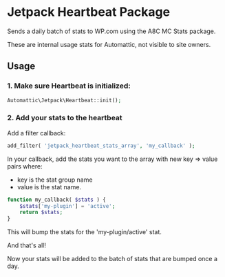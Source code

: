 # Jetpack Heartbeat Package

Sends a daily batch of stats to WP.com using the A8C MC Stats package.

These are internal usage stats for Automattic, not visible to site owners.

## Usage

### 1. Make sure Heartbeat is initialized:

```php
Automattic\Jetpack\Heartbeat::init();
```

### 2. Add your stats to the heartbeat

Add a filter callback:

```php
add_filter( 'jetpack_heartbeat_stats_array', 'my_callback' );
```

In your callback, add the stats you want to the array with new key => value pairs where:
* key is the stat group name
* value is the stat name.

```php
function my_callback( $stats ) {
	$stats['my-plugin'] = 'active';
	return $stats;
}
```

This will bump the stats for the 'my-plugin/active' stat.

And that's all!

Now your stats will be added to the batch of stats that are bumped once a day.
